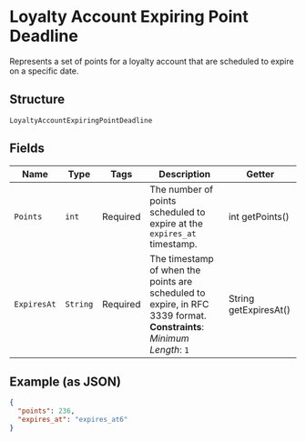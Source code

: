 
# Loyalty Account Expiring Point Deadline

Represents a set of points for a loyalty account that are scheduled to expire on a specific date.

## Structure

`LoyaltyAccountExpiringPointDeadline`

## Fields

| Name | Type | Tags | Description | Getter |
|  --- | --- | --- | --- | --- |
| `Points` | `int` | Required | The number of points scheduled to expire at the `expires_at` timestamp. | int getPoints() |
| `ExpiresAt` | `String` | Required | The timestamp of when the points are scheduled to expire, in RFC 3339 format.<br>**Constraints**: *Minimum Length*: `1` | String getExpiresAt() |

## Example (as JSON)

```json
{
  "points": 236,
  "expires_at": "expires_at6"
}
```

